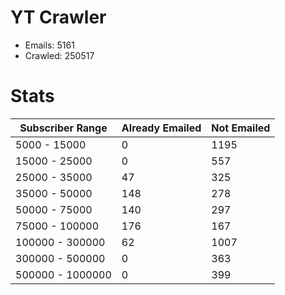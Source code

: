 # YT Crawler
- Emails: 5161
- Crawled: 250517

# Stats
| Subscriber Range  | Already Emailed | Not Emailed |
|-------|-------|-------|
| 5000 - 15000 | 0 | 1195 |
| 15000 - 25000 | 0 | 557 |
| 25000 - 35000 | 47 | 325 |
| 35000 - 50000 | 148 | 278 |
| 50000 - 75000 | 140 | 297 |
| 75000 - 100000 | 176 | 167 |
| 100000 - 300000 | 62 | 1007 |
| 300000 - 500000 | 0 | 363 |
| 500000 - 1000000 | 0 | 399 |
